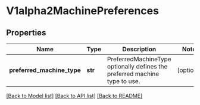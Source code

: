 # V1alpha2MachinePreferences

## Properties
Name | Type | Description | Notes
------------ | ------------- | ------------- | -------------
**preferred_machine_type** | **str** | PreferredMachineType optionally defines the preferred machine type to use. | [optional] 

[[Back to Model list]](../README.md#documentation-for-models) [[Back to API list]](../README.md#documentation-for-api-endpoints) [[Back to README]](../README.md)


